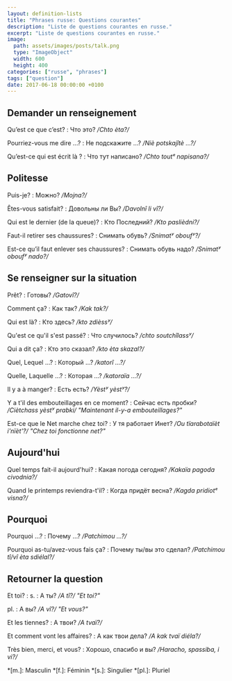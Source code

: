 ```yaml
---
layout: definition-lists
title: "Phrases russe: Questions courantes"
description: "Liste de questions courantes en russe."
excerpt: "Liste de questions courantes en russe."
image:
  path: assets/images/posts/talk.png
  type: "ImageObject"
  width: 600
  height: 400
categories: ["russe", "phrases"]
tags: ["question"]
date: 2017-06-18 00:00:00 +0100
---
```


## Demander un renseignement

Qu’est ce que c’est?
: Что это?
*/Chto èta?/*

Pourriez-vous me dire …?
: Не подскажите …?
*/Niè potskajîtè …?/*

Qu’est-ce qui est écrit là ?
: Что тут написано?
*/Chto toutᵉ napisana?/*


## Politesse

Puis-je?
: Можно?
*/Mojna?/*

Êtes-vous satisfait?
: Довольны ли Вы?
*/Davolnî li vî?/*

Qui est le dernier (de la queue)?
: Кто Последний?
*/Kto paslièdni?/*

Faut-il retirer ses chaussures?
: Снимать обувь?
*/Snimatʸ oboufʸ?/*

Est-ce qu’il faut enlever ses chaussures?
: Снимать обувь надо?
*/Snimatʸ oboufʸ nado?/*


## Se renseigner sur la situation

Prêt?
: Готовы?
*/Gatovî?/*

Comment ça?
: Как так?
*/Kak tak?/*

Qui est là?
: Кто здесь?
*/kto zdièssʸ/*

Qu'est ce qu'il s'est passé?
: Что случилось?
*/chto soutchîlassʸ/*

Qui a dit ça?
: Кто это сказал?
*/kto èta skazal?/*

Quel, Lequel …?
: Который …?
*/katorî …?/*

Quelle, Laquelle …?
: Которая …?
*/katoraïa …?/*

Il y a à manger?
: Есть есть?
*/Yèstʸ yèstʸ?/*

Y a t'il des embouteillages en ce moment?
: Сейчас есть пробки?
*/Ciètchass yèstʸ prabki/ "Maintenant il-y-a embouteillages?"*

Est-ce que le Net marche chez toi?
: У тя работает Инет?
*/Ou tïarabotaïèt i'nïèt'?/ "Chez toi fonctionne net?"*


## Aujourd'hui

Quel temps fait-il aujourd'hui?
: Какая погода сегодня?
*/Kakaïa pagoda civodnia?/*

Quand le printemps reviendra-t'il?
: Когда придёт весна?
*/Kagda pridiotᵉ visna?/*


## Pourquoi

Pourquoi …?
: Почему …?
*/Patchimou …?/*

Pourquoi as-tu/avez-vous fais ça?
: Почему ты/вы это сделал?
*/Patchimou tî/vî èta sdiélal?/*


## Retourner la question

Et toi?
: s.
  : А ты?
  */A tî?/ "Et toi?"*

  pl.
  : А вы?
  */A vî?/ "Et vous?"*

Et les tiennes?
: А твои?
*/A tvaï?/*

Et comment vont les affaires?
: А как твои дела?
*/A kak tvaï diéla?/*

Très bien, merci, et vous?
: Хорошо, спасибо и вы?
*/Haracho, spassiba, i vi?/*



*[m.]: Masculin
*[f.]: Féminin
*[s.]: Singulier
*[pl.]: Pluriel
